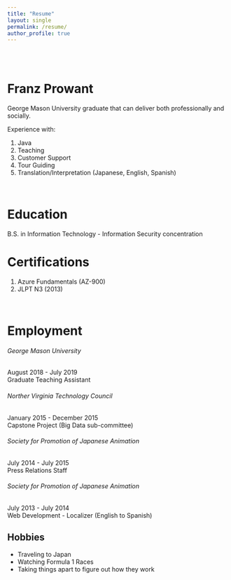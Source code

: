 ```yaml
---
title: "Resume"
layout: single
permalink: /resume/
author_profile: true
---
```

<br><br>

# Franz Prowant
George Mason University graduate that can deliver both professionally and socially.

Experience with:
1. Java
2. Teaching
3. Customer Support
4. Tour Guiding
5. Translation/Interpretation (Japanese, English, Spanish)
<br>

# Education
B.S. in Information Technology - Information Security concentration
<br>

# Certifications
1. Azure Fundamentals (AZ-900)  
2. JLPT N3 (2013)
<br>

# Employment
###### George Mason University  
August 2018 - July 2019  
Graduate Teaching Assistant


###### Norther Virginia Technology Council  
January 2015 - December 2015  
Capstone Project (Big Data sub-committee)


###### Society for Promotion of Japanese Animation  
July 2014 - July 2015  
Press Relations Staff


###### Society for Promotion of Japanese Animation  
July 2013 - July 2014  
Web Development - Localizer (English to Spanish)
<br>

## Hobbies
* Traveling to Japan
* Watching Formula 1 Races
* Taking things apart to figure out how they work
